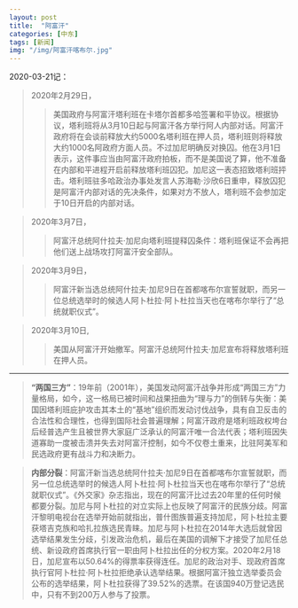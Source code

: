 ```yaml
---
layout: post
title:  "阿富汗"
categories: [中东]
tags: [新闻]
img: "/img/阿富汗喀布尔.jpg"
---
```


2020-03-21记：

>2020年2月29日，
>>美国政府与阿富汗塔利班在卡塔尔首都多哈签署和平协议。根据协议，塔利班将从3月10日起与阿富汗各方举行阿人内部对话。阿富汗政府将在会谈前释放大约5000名塔利班在押人员，塔利班则将释放大约1000名阿政府方面人员。不过加尼明确反对换囚。他在3月1日表示，这件事应当由阿富汗政府拍板，而不是美国说了算，他不准备在内部和平进程开启前释放塔利班囚犯。加尼这一表态招致塔利班抨击。塔利班驻多哈政治办事处发言人苏海勒·沙欣6日重申，释放囚犯是阿富汗内部对话的先决条件，如果对方不放人，塔利班不会参加定于10日开启的内部对话。   

>2020年3月7日，
>>阿富汗总统阿什拉夫·加尼向塔利班提释囚条件：塔利班保证不会再把他们送上战场攻打阿富汗安全部队。

>2020年3月9日，
>>阿富汗新当选总统阿什拉夫·加尼9日在首都喀布尔宣誓就职，而另一位总统选举时的候选人阿卜杜拉·阿卜杜拉当天也在喀布尔举行了“总统就职仪式”。  

>2020年3月10日,
>>美国从阿富汗开始撤军。阿富汗总统阿什拉夫·加尼宣布将释放塔利班在押人员。
----
>**“两国三方”**：19年前（2001年），美国发动阿富汗战争并形成“两国三方”力量格局，如今，这一格局已被时间和战果扭曲为“理与力”的倒转与失衡：美国因塔利班庇护攻击其本土的“基地”组织而发动讨伐战争，具有自卫反击的合法性和合理性，也得到国际社会普遍理解；阿富汗政府是塔利班政权垮台后经普选产生且被世界大家庭广泛承认的阿富汗唯一合法代表；塔利班因失道寡助一度被击溃并失去对阿富汗控制，如今不仅卷土重来，比驻阿美军和民选政府更有战斗力和决断力。  

>**内部分裂**：阿富汗新当选总统阿什拉夫·加尼9日在首都喀布尔宣誓就职，而另一位总统选举时的候选人阿卜杜拉·阿卜杜拉当天也在喀布尔举行了“总统就职仪式”。《外交家》杂志指出，现在的阿富汗比过去20年里的任何时候都要分裂。加尼与阿卜杜拉的对立实际上也反映了阿富汗的民族分歧。阿富汗黎明电视台在选举开始前就指出，普什图族普遍支持加尼，阿卜杜拉主要获塔吉克族和哈扎拉族选民青睐。加尼与阿卜杜拉在2014年大选后就曾因选举结果发生分歧，引发政治危机，最后在美国的调解下才接受了加尼任总统、新设政府首席执行官一职由阿卜杜拉出任的分权方案。2020年2月18日，加尼宣布以50.64%的得票率获得连任。加尼的政治对手、现政府首席执行官阿卜杜拉·阿卜杜拉拒绝承认选举结果。根据阿富汗独立选举委员会公布的选举结果，阿卜杜拉获得了39.52%的选票。在该国940万登记选民中，只有不到200万人参与了投票。

